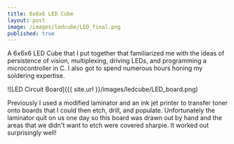 ```yaml
---
title: 6x6x6 LED Cube
layout: post
image: /images/ledcube/LED_final.png
published: true
---
```


A 6x6x6 LED Cube that I put together that familiarized me with the ideas of persistence of vision, multiplexing, driving LEDs, and programming a microcontroller in C. I also got to spend numerous hours honing my soldering expertise.

<!-- more -->

![LED Circuit Board]({{ site.url }}/images/ledcube/LED_board.png)

Previously I used a modified laminator and an ink jet printer to transfer toner onto boards that I could then etch, drill, and populate. Unfortunately the laminator quit on us one day so this board was drawn out by hand and the areas that we didn't want to etch were covered sharpie. It worked out surprisingly well!